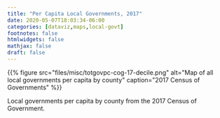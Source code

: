 ```yaml
---
title: "Per Capita Local Governments, 2017"
date: 2020-05-07T18:03:34-06:00
categories: [dataviz,maps,local-govt]
footnotes: false
htmlwidgets: false
mathjax: false
draft: false
---
```


{{% figure src="files/misc/totgovpc-cog-17-decile.png" alt="Map of all local governments per capita by county" caption="2017 Census of Governments" %}}
<!--more-->

Local governments per capita by county from the 2017 Census of Government.
